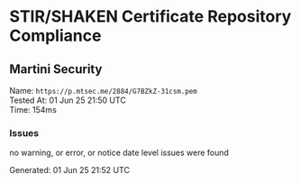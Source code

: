 # STIR/SHAKEN Certificate Repository Compliance

## Martini Security

Name: `https://p.mtsec.me/2884/G7BZkZ-31csm.pem`\
Tested At: 01 Jun 25 21:50 UTC\
Time: 154ms

### Issues

no warning, or error, or notice date level issues were found

Generated: 01 Jun 25 21:52 UTC